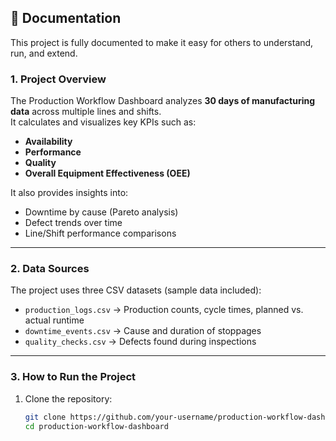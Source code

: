 ## 📑 Documentation

This project is fully documented to make it easy for others to understand, run, and extend.

### 1. Project Overview
The Production Workflow Dashboard analyzes **30 days of manufacturing data** across multiple lines and shifts.  
It calculates and visualizes key KPIs such as:
- **Availability**
- **Performance**
- **Quality**
- **Overall Equipment Effectiveness (OEE)**

It also provides insights into:
- Downtime by cause (Pareto analysis)  
- Defect trends over time  
- Line/Shift performance comparisons  

---

### 2. Data Sources
The project uses three CSV datasets (sample data included):
- `production_logs.csv` → Production counts, cycle times, planned vs. actual runtime  
- `downtime_events.csv` → Cause and duration of stoppages  
- `quality_checks.csv` → Defects found during inspections  

---

### 3. How to Run the Project
1. Clone the repository:
   ```bash
   git clone https://github.com/your-username/production-workflow-dashboard.git
   cd production-workflow-dashboard
